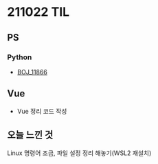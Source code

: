 # 211022 TIL

## PS

### Python

- [BOJ_11866](https://github.com/Meantint/Baekjoon/tree/master/Silver%20IV/BOJ_11866)

## Vue

- Vue 정리 코드 작성

## 오늘 느낀 것

Linux 명령어 조금, 파일 설정 정리 해놓기(WSL2 재설치)